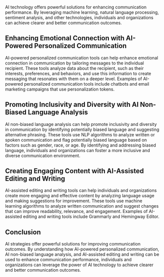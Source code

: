 

AI technology offers powerful solutions for enhancing communication performance. By leveraging machine learning, natural language processing, sentiment analysis, and other technologies, individuals and organizations can achieve clearer and better communication outcomes.

Enhancing Emotional Connection with AI-Powered Personalized Communication
-------------------------------------------------------------------------

AI-powered personalized communication tools can help enhance emotional connection in communication by tailoring messages to the individual recipient. These tools analyze data about the recipient, such as their interests, preferences, and behaviors, and use this information to create messaging that resonates with them on a deeper level. Examples of AI-powered personalized communication tools include chatbots and email marketing campaigns that use personalization tokens.

Promoting Inclusivity and Diversity with AI Non-Biased Language Analysis
------------------------------------------------------------------------

AI non-biased language analysis can help promote inclusivity and diversity in communication by identifying potentially biased language and suggesting alternative phrasing. These tools use NLP algorithms to analyze written or spoken communication and flag potentially biased language based on factors such as gender, race, or age. By identifying and addressing biased language, individuals and organizations can foster a more inclusive and diverse communication environment.

Creating Engaging Content with AI-Assisted Editing and Writing
--------------------------------------------------------------

AI-assisted editing and writing tools can help individuals and organizations create more engaging and effective content by analyzing language usage and making suggestions for improvement. These tools use machine learning algorithms to analyze written communication and suggest changes that can improve readability, relevance, and engagement. Examples of AI-assisted editing and writing tools include Grammarly and Hemingway Editor.

Conclusion
----------

AI strategies offer powerful solutions for improving communication outcomes. By understanding how AI-powered personalized communication, AI non-biased language analysis, and AI-assisted editing and writing can be used to enhance communication performance, individuals and organizations can leverage the power of AI technology to achieve clearer and better communication outcomes.

